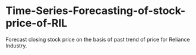 # Time-Series-Forecasting-of-stock-price-of-RIL

Forecast closing stock price on the basis of past trend of price for Reliance Industry.
